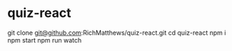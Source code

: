 # quiz-react

git clone git@github.com:RichMatthews/quiz-react.git
cd quiz-react
npm i
npm start
npm run watch
